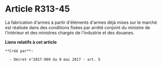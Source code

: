 # Article R313-45

La fabrication d'armes à partir d'éléments d'armes déjà mises sur le marché est réalisée dans des conditions fixées par
arrêté conjoint du ministre de l'intérieur et des ministres chargés de l'industrie et des douanes.

**Liens relatifs à cet article**

	**Créé par**:

	  - Décret n°2017-909 du 9 mai 2017 - art. 5
